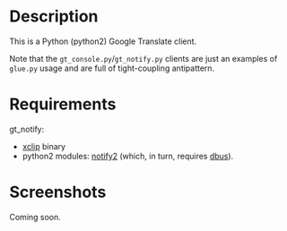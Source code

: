 # Description

This is a Python (python2) Google Translate client.

Note that the `gt_console.py`/`gt_notify.py` clients are just an examples of `glue.py` usage and are full of tight-coupling antipattern.

# Requirements

gt\_notify:

* [xclip](http://xclip.sourceforge.net) binary
* python2 modules: [notify2](https://pypi.python.org/pypi/notify2) (which, in turn, requires [dbus](http://dbus.freedesktop.org/releases/dbus-python/)).

# Screenshots

Coming soon.
